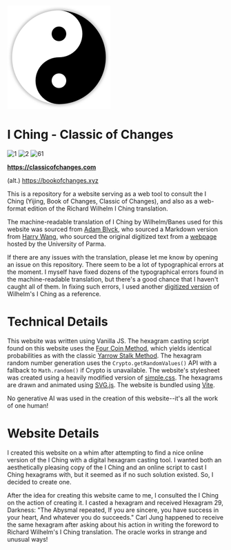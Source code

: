 ![taijitu](https://raw.githubusercontent.com/ExtraJuiceMan/BookOfChanges/refs/heads/master/public/taijitu.png)


# I Ching - Classic of Changes
![1](https://upload.wikimedia.org/wikipedia/commons/9/9a/Iching-hexagram-01.svg)
![2](https://upload.wikimedia.org/wikipedia/commons/c/c7/Iching-hexagram-02.svg)
![61](https://upload.wikimedia.org/wikipedia/commons/1/1e/Iching-hexagram-61.svg)

**https://classicofchanges.com**

(alt.) https://bookofchanges.xyz

This is a repository for a website serving as a web tool to consult the I Ching (Yijing, Book of Changes, Classic of Changes), and also as a web-format edition of the Richard Wilhelm I Ching translation.

The machine-readable translation of I Ching by Wilhelm/Banes used for this website was sourced from [Adam Blvck](https://github.com/adamblvck/iching-wilhelm-dataset), who sourced a Markdown version from [Harry Wang](https://github.com/harrywang/iching-book), who sourced the original digitized text from a [webpage](http://www2.unipr.it/~deyoung/I_Ching_Wilhelm_Translation.html) hosted by the University of Parma. 

If there are any issues with the translation, please let me know by opening an issue on this repository. There seem to be a lot of typographical errors at the moment. I myself have fixed dozens of the typographical errors found in the machine-readable translation, but there's a good chance that I haven't caught all of them. In fixing such errors, I used another [digitized version](https://www.wisdomportal.com/IChing/IChing-Wilhelm.html) of Wilhelm's I Ching as a reference.

# Technical Details
This website was written using Vanilla JS. The hexagram casting script found on this website uses the [Four Coin Method](https://en.wikipedia.org/wiki/I_Ching_divination#Four_coins), which yields identical probabilities as with the classic [Yarrow Stalk Method](https://en.wikipedia.org/wiki/I_Ching_divination#Yarrow_stalks). The hexagram random number generation uses the ``Crypto.getRandomValues()`` API with a fallback to ``Math.random()`` if Crypto is unavailable. The website's stylesheet was created using a heavily modified version of [simple.css](https://github.com/kevquirk/simple.css). The hexagrams are drawn and animated using [SVG.js](https://github.com/svgdotjs/svg.js). The website is bundled using [Vite](https://github.com/vitejs/vite).

No generative AI was used in the creation of this website--it's all the work of one human!

# Website Details
I created this website on a whim after attempting to find a nice online version of the I Ching with a digital hexagram casting tool. I wanted both an aesthetically pleasing copy of the I Ching and an online script to cast I Ching hexagrams with, but it seemed as if no such solution existed. So, I decided to create one. 

After the idea for creating this website came to me, I consulted the I Ching on the action of creating it. I casted a hexagram and received Hexagram 29, Darkness: "The Abysmal repeated, If you are sincere, you have success in your heart, And whatever you do succeeds." Carl Jung happened to receive the same hexagram after asking about his action in writing the foreword to Richard Wilhelm's I Ching translation. The oracle works in strange and unusual ways!
